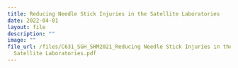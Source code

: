 ```yaml
---
title: Reducing Needle Stick Injuries in the Satellite Laboratories
date: 2022-04-01
layout: file
description: ""
image: ""
file_url: /files/C631_SGH_SHM2021_Reducing Needle Stick Injuries in the
  Satellite Laboratories.pdf
---
```

